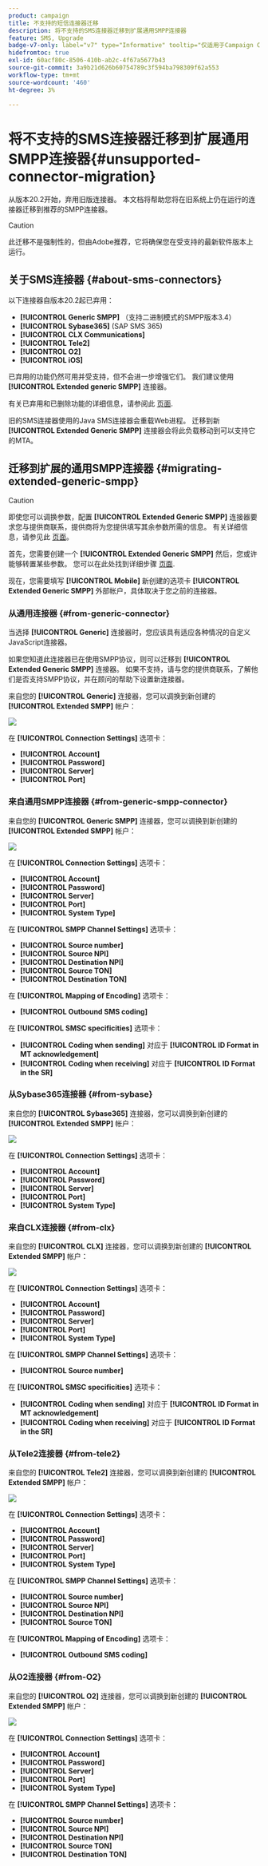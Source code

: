 ```yaml
---
product: campaign
title: 不支持的短信连接器迁移
description: 将不支持的SMS连接器迁移到扩展通用SMPP连接器
feature: SMS, Upgrade
badge-v7-only: label="v7" type="Informative" tooltip="仅适用于Campaign Classicv7"
hidefromtoc: true
exl-id: 60acf80c-8506-410b-ab2c-4f67a5677b43
source-git-commit: 3a9b21d626b60754789c3f594ba798309f62a553
workflow-type: tm+mt
source-wordcount: '460'
ht-degree: 3%

---
```


# 将不支持的SMS连接器迁移到扩展通用SMPP连接器{#unsupported-connector-migration}



从版本20.2开始，弃用旧版连接器。 本文档将帮助您将在旧系统上仍在运行的连接器迁移到推荐的SMPP连接器。

>[!CAUTION]
>
>此迁移不是强制性的，但由Adobe推荐，它将确保您在受支持的最新软件版本上运行。

## 关于SMS连接器 {#about-sms-connectors}

以下连接器自版本20.2起已弃用：

* **[!UICONTROL Generic SMPP]** （支持二进制模式的SMPP版本3.4）
* **[!UICONTROL Sybase365]** (SAP SMS 365)
* **[!UICONTROL CLX Communications]**
* **[!UICONTROL Tele2]**
* **[!UICONTROL O2]**
* **[!UICONTROL iOS]**

已弃用的功能仍然可用并受支持，但不会进一步增强它们。 我们建议使用 **[!UICONTROL Extended generic SMPP]** 连接器。

有关已弃用和已删除功能的详细信息，请参阅此 [页面](../../rn/using/deprecated-features.md).

旧的SMS连接器使用的Java SMS连接器会重载Web进程。 迁移到新 **[!UICONTROL Extended Generic SMPP]** 连接器会将此负载移动到可以支持它的MTA。

## 迁移到扩展的通用SMPP连接器 {#migrating-extended-generic-smpp}

>[!CAUTION]
>
>即使您可以调换参数，配置 **[!UICONTROL Extended Generic SMPP]** 连接器要求您与提供商联系，提供商将为您提供填写其余参数所需的信息。 有关详细信息，请参见此 [ 页面](sms-protocol.md)。

首先，您需要创建一个 **[!UICONTROL Extended Generic SMPP]** 然后，您或许能够转置某些参数。 您可以在此处找到详细步骤 [页面](sms-set-up.md#creating-an-smpp-external-account).

现在，您需要填写 **[!UICONTROL Mobile]** 新创建的选项卡 **[!UICONTROL Extended Generic SMPP]** 外部帐户，具体取决于您之前的连接器。

### 从通用连接器 {#from-generic-connector}

当选择 **[!UICONTROL Generic]** 连接器时，您应该具有适应各种情况的自定义JavaScript连接器。

如果您知道此连接器已在使用SMPP协议，则可以迁移到 **[!UICONTROL Extended Generic SMPP]** 连接器。 如果不支持，请与您的提供商联系，了解他们是否支持SMPP协议，并在顾问的帮助下设置新连接器。

来自您的 **[!UICONTROL Generic]** 连接器，您可以调换到新创建的 **[!UICONTROL Extended SMPP]** 帐户：

![](assets/smpp_generic.png)

在 **[!UICONTROL Connection Settings]** 选项卡：

* **[!UICONTROL Account]**
* **[!UICONTROL Password]**
* **[!UICONTROL Server]**
* **[!UICONTROL Port]**

### 来自通用SMPP连接器 {#from-generic-smpp-connector}

来自您的 **[!UICONTROL Generic SMPP]** 连接器，您可以调换到新创建的 **[!UICONTROL Extended SMPP]** 帐户：

![](assets/smpp_generic_2.png)

在 **[!UICONTROL Connection Settings]** 选项卡：

* **[!UICONTROL Account]**
* **[!UICONTROL Password]**
* **[!UICONTROL Server]**
* **[!UICONTROL Port]**
* **[!UICONTROL System Type]**

在 **[!UICONTROL SMPP Channel Settings]** 选项卡：

* **[!UICONTROL Source number]**
* **[!UICONTROL Source NPI]**
* **[!UICONTROL Destination NPI]**
* **[!UICONTROL Source TON]**
* **[!UICONTROL Destination TON]**

在 **[!UICONTROL Mapping of Encoding]** 选项卡：

* **[!UICONTROL Outbound SMS coding]**

在 **[!UICONTROL SMSC specificities]** 选项卡：

* **[!UICONTROL Coding when sending]** 对应于 **[!UICONTROL ID Format in MT acknowledgement]**
* **[!UICONTROL Coding when receiving]** 对应于 **[!UICONTROL ID Format in the SR]**

### 从Sybase365连接器 {#from-sybase}

来自您的 **[!UICONTROL Sybase365]** 连接器，您可以调换到新创建的 **[!UICONTROL Extended SMPP]** 帐户：

![](assets/smpp_3.png)

在 **[!UICONTROL Connection Settings]** 选项卡：

* **[!UICONTROL Account]**
* **[!UICONTROL Password]**
* **[!UICONTROL Server]**
* **[!UICONTROL Port]**
* **[!UICONTROL System Type]**

### 来自CLX连接器 {#from-clx}

来自您的 **[!UICONTROL CLX]** 连接器，您可以调换到新创建的 **[!UICONTROL Extended SMPP]** 帐户：

![](assets/smpp_4.png)

在 **[!UICONTROL Connection Settings]** 选项卡：

* **[!UICONTROL Account]**
* **[!UICONTROL Password]**
* **[!UICONTROL Server]**
* **[!UICONTROL Port]**
* **[!UICONTROL System Type]**

在 **[!UICONTROL SMPP Channel Settings]** 选项卡：

* **[!UICONTROL Source number]**

在 **[!UICONTROL SMSC specificities]** 选项卡：

* **[!UICONTROL Coding when sending]** 对应于 **[!UICONTROL ID Format in MT acknowledgement]**
* **[!UICONTROL Coding when receiving]** 对应于 **[!UICONTROL ID Format in the SR]**

### 从Tele2连接器 {#from-tele2}

来自您的 **[!UICONTROL Tele2]** 连接器，您可以调换到新创建的 **[!UICONTROL Extended SMPP]** 帐户：

![](assets/smpp_6.png)

在 **[!UICONTROL Connection Settings]** 选项卡：

* **[!UICONTROL Account]**
* **[!UICONTROL Password]**
* **[!UICONTROL Server]**
* **[!UICONTROL Port]**
* **[!UICONTROL System Type]**

在 **[!UICONTROL SMPP Channel Settings]** 选项卡：

* **[!UICONTROL Source number]**
* **[!UICONTROL Source NPI]**
* **[!UICONTROL Destination NPI]**
* **[!UICONTROL Source TON]**

在 **[!UICONTROL Mapping of Encoding]** 选项卡：

* **[!UICONTROL Outbound SMS coding]**

### 从O2连接器 {#from-O2}

来自您的 **[!UICONTROL O2]** 连接器，您可以调换到新创建的 **[!UICONTROL Extended SMPP]** 帐户：

![](assets/smpp_5.png)

在 **[!UICONTROL Connection Settings]** 选项卡：

* **[!UICONTROL Account]**
* **[!UICONTROL Password]**
* **[!UICONTROL Server]**
* **[!UICONTROL Port]**
* **[!UICONTROL System Type]**

在 **[!UICONTROL SMPP Channel Settings]** 选项卡：

* **[!UICONTROL Source number]**
* **[!UICONTROL Source NPI]**
* **[!UICONTROL Destination NPI]**
* **[!UICONTROL Source TON]**
* **[!UICONTROL Destination TON]**
